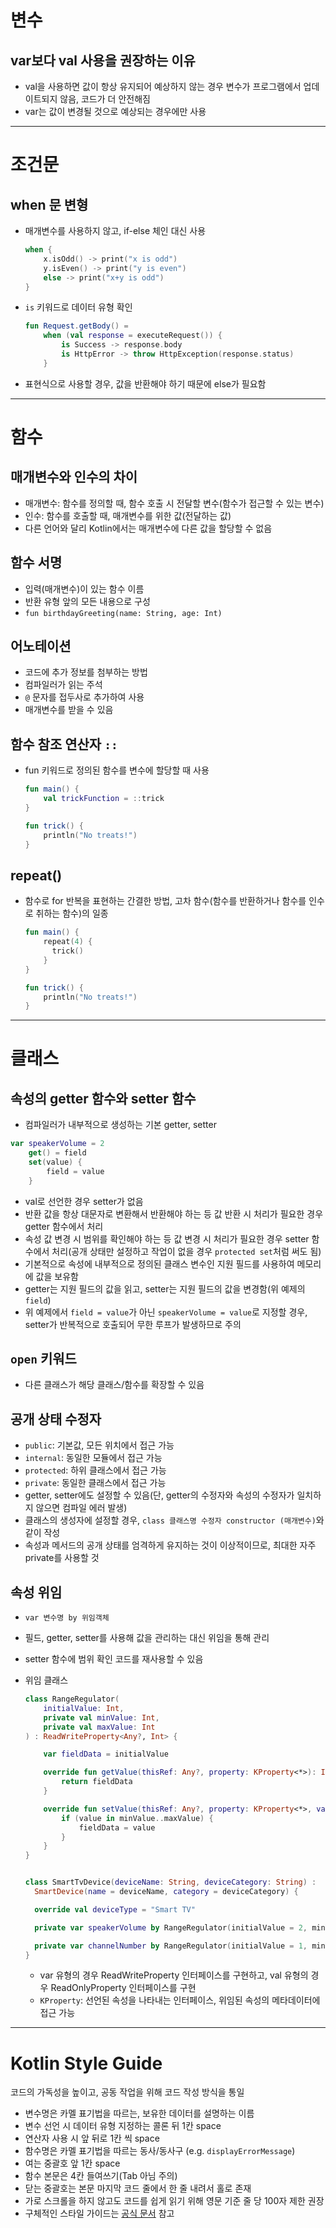 # 변수

## var보다 val 사용을 권장하는 이유

- val을 사용하면 값이 항상 유지되어 예상하지 않는 경우 변수가 프로그램에서 업데이트되지 않음, 코드가 더 안전해짐
- var는 값이 변경될 것으로 예상되는 경우에만 사용

---

# 조건문

## when 문 변형

- 매개변수를 사용하지 않고, if-else 체인 대신 사용

  ```kotlin
  when {
      x.isOdd() -> print("x is odd")
      y.isEven() -> print("y is even")
      else -> print("x+y is odd")
  }
  ```

- `is` 키워드로 데이터 유형 확인

  ```kotlin
  fun Request.getBody() =
      when (val response = executeRequest()) {
          is Success -> response.body
          is HttpError -> throw HttpException(response.status)
      }
  ```

- 표현식으로 사용할 경우, 값을 반환해야 하기 때문에 else가 필요함

---

# 함수

## 매개변수와 인수의 차이

- 매개변수: 함수를 정의할 때, 함수 호출 시 전달할 변수(함수가 접근할 수 있는 변수)
- 인수: 함수를 호출할 때, 매개변수를 위한 값(전달하는 값)
- 다른 언어와 달리 Kotlin에서는 매개변수에 다른 값을 할당할 수 없음

## 함수 서명

- 입력(매개변수)이 있는 함수 이름
- 반환 유형 앞의 모든 내용으로 구성
- `fun birthdayGreeting(name: String, age: Int)`

## 어노테이션

- 코드에 추가 정보를 첨부하는 방법
- 컴파일러가 읽는 주석
- `@` 문자를 접두사로 추가하여 사용
- 매개변수를 받을 수 있음

## 함수 참조 연산자 `::`

- fun 키워드로 정의된 함수를 변수에 할당할 때 사용

  ```kotlin
  fun main() {
      val trickFunction = ::trick
  }

  fun trick() {
      println("No treats!")
  }
  ```

## repeat()

- 함수로 for 반복을 표현하는 간결한 방법, 고차 함수(함수를 반환하거나 함수를 인수로 취하는 함수)의 일종

  ```kotlin
  fun main() {
      repeat(4) {
        trick()
      }
  }

  fun trick() {
      println("No treats!")
  }
  ```

---

# 클래스

## 속성의 getter 함수와 setter 함수

- 컴파일러가 내부적으로 생성하는 기본 getter, setter

```kotlin
var speakerVolume = 2
    get() = field
    set(value) {
        field = value
    }
```

- val로 선언한 경우 setter가 없음
- 반환 값을 항상 대문자로 변환해서 반환해야 하는 등 값 반환 시 처리가 필요한 경우 getter 함수에서 처리
- 속성 값 변경 시 범위를 확인해야 하는 등 값 변경 시 처리가 필요한 경우 setter 함수에서 처리(공개 상태만 설정하고 작업이 없을 경우 `protected set`처럼 써도 됨)
- 기본적으로 속성에 내부적으로 정의된 클래스 변수인 지원 필드를 사용하여 메모리에 값을 보유함
- getter는 지원 필드의 값을 읽고, setter는 지원 필드의 값을 변경함(위 예제의 `field`)
- 위 예제에서 `field = value`가 아닌 `speakerVolume = value`로 지정할 경우, setter가 반복적으로 호출되어 무한 루프가 발생하므로 주의

## `open` 키워드

- 다른 클래스가 해당 클래스/함수를 확장할 수 있음

## 공개 상태 수정자

- `public`: 기본값, 모든 위치에서 접근 가능
- `internal`: 동일한 모듈에서 접근 가능
- `protected`: 하위 클래스에서 접근 가능
- `private`: 동일한 클래스에서 접근 가능
- getter, setter에도 설정할 수 있음(단, getter의 수정자와 속성의 수정자가 일치하지 않으면 컴파일 에러 발생)
- 클래스의 생성자에 설정할 경우, `class 클래스명 수정자 constructor (매개변수)`와 같이 작성
- 속성과 메서드의 공개 상태를 엄격하게 유지하는 것이 이상적이므로, 최대한 자주 private를 사용할 것

## 속성 위임

- `var 변수명 by 위임객체`
- 필드, getter, setter를 사용해 값을 관리하는 대신 위임을 통해 관리
- setter 함수에 범위 확인 코드를 재사용할 수 있음
- 위임 클래스

  ```kotlin
  class RangeRegulator(
      initialValue: Int,
      private val minValue: Int,
      private val maxValue: Int
  ) : ReadWriteProperty<Any?, Int> {

      var fieldData = initialValue

      override fun getValue(thisRef: Any?, property: KProperty<*>): Int {
          return fieldData
      }

      override fun setValue(thisRef: Any?, property: KProperty<*>, value: Int) {
          if (value in minValue..maxValue) {
              fieldData = value
          }
      }
  }


  class SmartTvDevice(deviceName: String, deviceCategory: String) :
    SmartDevice(name = deviceName, category = deviceCategory) {

    override val deviceType = "Smart TV"

    private var speakerVolume by RangeRegulator(initialValue = 2, minValue = 0, maxValue = 100)

    private var channelNumber by RangeRegulator(initialValue = 1, minValue = 0, maxValue = 200)
  }
  ```

  - var 유형의 경우 ReadWriteProperty 인터페이스를 구현하고, val 유형의 경우 ReadOnlyProperty 인터페이스를 구현
  - `KProperty`: 선언된 속성을 나타내는 인터페이스, 위임된 속성의 메타데이터에 접근 가능

---

# Kotlin Style Guide

코드의 가독성을 높이고, 공동 작업을 위해 코드 작성 방식을 통일

- 변수명은 카멜 표기법을 따르는, 보유한 데이터를 설명하는 이름
- 변수 선언 시 데이터 유형 지정하는 콜론 뒤 1칸 space
- 연산자 사용 시 앞 뒤로 1칸 씩 space
- 함수명은 카멜 표기법을 따르는 동사/동사구 (e.g. `displayErrorMessage`)
- 여는 중괄호 앞 1칸 space
- 함수 본문은 4칸 들여쓰기(Tab 아님 주의)
- 닫는 중괄호는 본문 마지막 코드 줄에서 한 줄 내려서 홀로 존재
- 가로 스크롤을 하지 않고도 코드를 쉽게 읽기 위해 영문 기준 줄 당 100자 제한 권장
- 구체적인 스타일 가이드는 [공식 문서](https://developer.android.com/kotlin/style-guide?hl=ko) 참고

